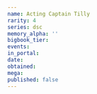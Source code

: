 ```yaml
---
name: Acting Captain Tilly
rarity: 4
series: dsc
memory_alpha: ''
bigbook_tier:
events:
in_portal:
date:
obtained:
mega:
published: false
---
```

